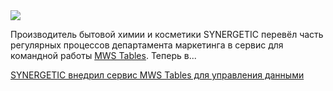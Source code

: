 <!--2025-09-28 12:53:30-->
<div class="yb">
  <div class="rss habr"><img src="https://habrastorage.org/getpro/habr/upload_files/818/3bc/7d5/8183bc7d56521bdbf9f9b31490852a21.jpg" /><p>Производитель бытовой химии и косметики SYNERGETIC перевёл часть регулярных процессов департамента маркетинга в сервис для командной работы <a href="https://mws.ru/dev-tools/mws-tables/?utm_source=habr.com&amp;utm_medium=owned_media_synergetictables&amp;utm_content=article&amp;utm_term=synergetictables" rel="noopener noreferrer nofollow">MWS Tables</a>. Теперь в... <p class="titl"><a href="https://habr.com/ru/companies/mws/news/951112/?utm_source=habrahabr&utm_medium=rss&utm_campaign=951112">SYNERGETIC внедрил сервис MWS Tables для управления данными</a></p></div>
</div>
